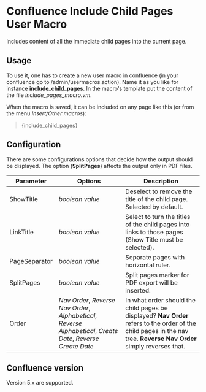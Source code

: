 # Confluence Include Child Pages User Macro


Includes content of all the immediate child pages into the current page.


## Usage


To use it, one has to create a new user macro in confluence (in your confluence go to /admin/usermacros.action). Name it as you like for instance **include_child_pages**. In the macro's template put the content of the file *include_pages_macro.vm*.

When the macro is saved, it can be included on any page like this (or from the menu *Insert/Other macros*):

>
> {include_child_pages}
>


## Configuration

There are some configurations options that decide how the output should be displayed. The option (**SplitPages**) affects the output only in PDF files.

| Parameter     | Options         | Description  |
| ------------- | -------------   | ------------ |
| ShowTitle     | *boolean value* | Deselect to remove the title of the child page. Selected by default. |
| LinkTitle     | *boolean value* | Select to turn the titles of the child pages into links to those pages (Show Title must be selected). |
| PageSeparator | *boolean value* | Separate pages with horizontal ruler. |
| SplitPages    | *boolean value* | Split pages marker for PDF export will be inserted. |
| Order         | *Nav Order*, *Reverse Nav Order*, *Alphabetical*, *Reverse Alphabetical*, *Create Date*, *Reverse Create Date* | In what order should the child pages be displayed? **Nav Order** refers to the order of the child pages in the nav tree. **Reverse Nav Order** simply reverses that. |


## Confluence version


Version 5.x are supported.
